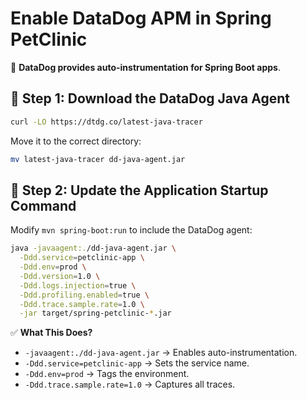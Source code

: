 # Enable DataDog APM in Spring PetClinic

📌 **DataDog provides auto-instrumentation for Spring Boot apps**.

## **🔹 Step 1: Download the DataDog Java Agent**

```bash
curl -LO https://dtdg.co/latest-java-tracer
```

Move it to the correct directory:

```bash
mv latest-java-tracer dd-java-agent.jar
```

## **🔹 Step 2: Update the Application Startup Command**

Modify `mvn spring-boot:run` to include the DataDog agent:

```bash
java -javaagent:./dd-java-agent.jar \
  -Ddd.service=petclinic-app \
  -Ddd.env=prod \
  -Ddd.version=1.0 \
  -Ddd.logs.injection=true \
  -Ddd.profiling.enabled=true \
  -Ddd.trace.sample.rate=1.0 \
  -jar target/spring-petclinic-*.jar
```

✅ **What This Does?**

- `-javaagent:./dd-java-agent.jar` → Enables auto-instrumentation.
- `-Ddd.service=petclinic-app` → Sets the service name.
- `-Ddd.env=prod` → Tags the environment.
- `-Ddd.trace.sample.rate=1.0` → Captures all traces.
